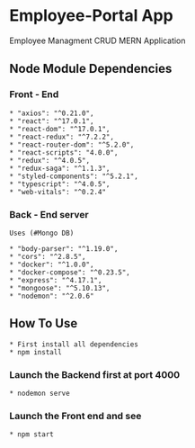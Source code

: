 # Employee-Portal App
 Employee Managment CRUD MERN Application 

## Node Module Dependencies
	

### Front - End

    * "axios": "^0.21.0",
    * "react": "^17.0.1",
    * "react-dom": "^17.0.1",
    * "react-redux": "^7.2.2",
    * "react-router-dom": "^5.2.0",
    * "react-scripts": "4.0.0",
    * "redux": "^4.0.5",
    * "redux-saga": "^1.1.3",
    * "styled-components": "^5.2.1",
    * "typescript": "^4.0.5",
    * "web-vitals": "^0.2.4"

### Back - End server 

    Uses (#Mongo DB)

    * "body-parser": "^1.19.0",
    * "cors": "^2.8.5",
    * "docker": "^1.0.0",
    * "docker-compose": "^0.23.5",
    * "express": "^4.17.1",
    * "mongoose": "^5.10.13",
    * "nodemon": "^2.0.6"

## How To Use
	
	* First install all dependencies
	* npm install

### Launch the Backend first at port 4000

	* nodemon serve 

### Launch the Front end and see

	* npm start
